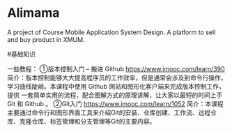 # Alimama
A project of Course Mobile Application System Design. A platform to sell and buy product in XMUM.

#基础知识

一些教程：
①版本控制入门 – 搬进 Github https://www.imooc.com/learn/390
  简介：版本控制能够大大提高程序员的工作效率，但是通常会涉及到命令行操作，学习曲线陡峭。本课程中使用 Github 网站和图形化客户端来完成版本控制工作，提供   一套简单实用的流程，配合图解方式的原理讲解，让大家以最短的时间上手 Git 和 Github 。
②Git入门 https://www.imooc.com/learn/1052
  简介：本课程主要通过命令行和图形界面工具来介绍Git的安装、仓库创建、工作流、远程仓库、克隆仓库、标签管理和分支管理等Git的主要内容。
